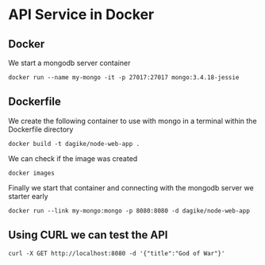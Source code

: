 # API Service in Docker

## Docker

We start a mongodb server container

`docker run --name my-mongo -it -p 27017:27017 mongo:3.4.18-jessie`

## Dockerfile

We create the following container to use with mongo in a terminal within the Dockerfile directory

`docker build -t dagike/node-web-app .`

We can check if the image was created

`docker images`

Finally we start that container and connecting with the mongodb server we starter early

`docker run --link my-mongo:mongo -p 8080:8080 -d dagike/node-web-app`

## Using CURL we can test the API

`curl -X GET http://localhost:8080 -d '{"title":"God of War"}'`
